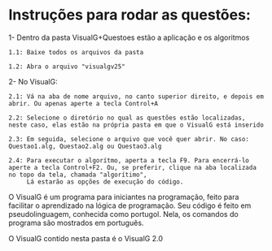 # Instruções para rodar as questões:

1- Dentro da pasta VisualG+Questoes estão a aplicação e os algoritmos

    1.1: Baixe todos os arquivos da pasta
  
    1.2: Abra o arquivo "visualgv25"
  
2- No VisualG:

    2.1: Vá na aba de nome arquivo, no canto superior direito, e depois em abrir. Ou apenas aperte a tecla Control+A
  
    2.2: Selecione o diretório no qual as questões estão localizadas, neste caso, elas estão na própria pasta em que o VisualG está inserido
  
    2.3: Em seguida, selecione o arquivo que você quer abrir. No caso: Questao1.alg, Questao2.alg ou Questao3.alg
    
    2.4: Para executar o algorítmo, aperta a tecla F9. Para encerrá-lo aperte a tecla Control+F2. Ou, se preferir, clique na aba localizada no topo da tela, chamada "algorítimo",
         Lá estarão as opções de execução do código.
  
  O VisualG é um programa para iniciantes na programação, feito para facilitar o aprendizado na lógica de programação. Seu código é feito em pseudolinguagem,
 conhecida como portugol. Nela, os comandos do programa são mostrados em português.
 
 O VisualG contido nesta pasta é o VisualG 2.0
